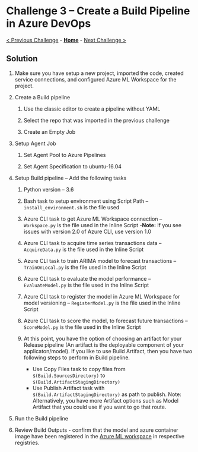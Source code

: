 # Challenge 3 – Create a Build Pipeline in Azure DevOps

[< Previous Challenge](./02-UnitTesting.md) - **[Home](../README.md)** - [Next Challenge >](./04-ReleasePipeline.md)

## Solution

1.  Make sure you have setup a new project, imported the code, created service connections, and configured Azure ML Workspace for the project.

2.  Create a Build pipeline

    1.  Use the classic editor to create a pipeline without YAML

    2.  Select the repo that was imported in the previous challenge

    3.  Create an Empty Job

3.  Setup Agent Job

    1.  Set Agent Pool to Azure Pipelines

    2.  Set Agent Specification to ubuntu-16.04

4.  Setup Build pipeline – Add the following tasks

    1.  Python version – 3.6

    2.  Bash task to setup environment using Script Path –
        `install_environment.sh` is the file used

    3.  Azure CLI task to get Azure ML Workspace connection – `Workspace.py` is
        the file used in the Inline Script
       -**Note:** If you see issues with version 2.0 of Azure CLI, use version 1.0

    4.  Azure CLI task to acquire time series transactions data – `AcquireData.py`
        is the file used in the Inline Script

    5.  Azure CLI task to train ARIMA model to forecast transactions –
        `TrainOnLocal.py` is the file used in the Inline Script

    6.  Azure CLI task to evaluate the model performance – `EvaluateModel.py` is
        the file used in the Inline Script

    7.  Azure CLI task to register the model in Azure ML Workspace for model
        versioning – `RegisterModel.py` is the file used in the Inline Script

    8.  Azure CLI task to score the model, to forecast future transactions –
        `ScoreModel.py` is the file used in the Inline Script
        
    9.  At this point, you have the option of choosing an artifact for your Release pipeline (An artifact is the deployable component of your applicaton/model). If you like to use Build Artifact, then you have two following steps to perform in Build pipeline. 
        - Use Copy Files task to copy files from `$(Build.SourcesDirectory)` to `$(Build.ArtifactStagingDirectory)`
        - Use Publish Artifact task with `$(Build.ArtifactStagingDirectory)` as path to publish. 
        Note: Alternatively, you have more Artifact options such as Model Artifact that you could use if you want to go that route.

5.  Run the Build pipeline

6.  Review Build Outputs - confirm that the model and azure container image have been registered in the [Azure ML workspace](https://ml.azure.com/) in respective registries.
